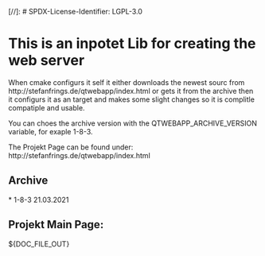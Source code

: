 [//]: # SPDX-License-Identifier: LGPL-3.0<p>
<h1> This is an inpotet Lib for creating the web server</h1>
When cmake configurs it self it either downloads the newest sourc from http://stefanfrings.de/qtwebapp/index.html or gets it from the archive then it configurs it as an target and makes some slight changes so it is complitle compatiple and usable.<p>
You can choes the archive version with the QTWEBAPP_ARCHIVE_VERSION variable, for exaple 1-8-3.<p>
The Projekt Page can be found under: http://stefanfrings.de/qtwebapp/index.html<p>
<p>
<h2>Archive</h2>
* 1-8-3 21.03.2021

<h2>Projekt Main Page:</h2>
${DOC_FILE_OUT}
